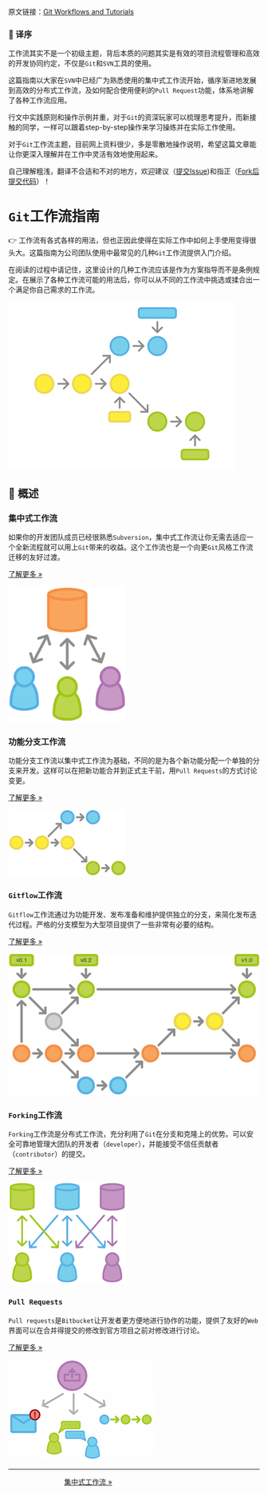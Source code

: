 原文链接：[Git Workflows and Tutorials](https://www.atlassian.com/git/workflows)

### :apple: 译序

工作流其实不是一个初级主题，背后本质的问题其实是有效的项目流程管理和高效的开发协同约定，不仅是`Git`和`SVN`工具的使用。

这篇指南以大家在`SVN`中已经广为熟悉使用的集中式工作流开始，循序渐进地发展到高效的分布式工作流，及如何配合使用便利的`Pull Request`功能，体系地讲解了各种工作流应用。

行文中实践原则和操作示例并重，对于`Git`的资深玩家可以梳理思考提升，而新接触的同学，一样可以跟着step-by-step操作来学习操练并在实际工作使用。

对于`Git`工作流主题，目前网上资料很少，多是零散地操作说明，希望这篇文章能让你更深入理解并在工作中灵活有效地使用起来。

自己理解粗浅，翻译不合适和不对的地方，欢迎建议（[提交Issue](https://github.com/quickhack/translations/issues))和指正（[Fork后提交代码](https://github.com/quickhack/translations/fork)）！

`Git`工作流指南
======================

:point_right: 工作流有各式各样的用法，但也正因此使得在实际工作中如何上手使用变得很头大。这篇指南为公司团队使用中最常见的几种`Git`工作流提供入门介绍。

在阅读的过程中请记住，这里设计的几种工作流应该是作为方案指导而不是条例规定。在展示了各种工作流可能的用法后，你可以从不同的工作流中挑选或揉合出一个满足你自己需求的工作流。

![Git Workflows](images/git_workflow.png)

:beer: 概述
---------------------

### 集中式工作流

如果你的开发团队成员已经很熟悉`Subversion`，集中式工作流让你无需去适应一个全新流程就可以用上`Git`带来的收益。这个工作流也是一个向更`Git`风格工作流迁移的友好过渡。

[了解更多 »](workflow-centralized.md)

![Git Workflows: SVN-style](images/git-workflow-svn.png)

### 功能分支工作流

功能分支工作流以集中式工作流为基础，不同的是为各个新功能分配一个单独的分支来开发。这样可以在把新功能合并到正式主干前，用`Pull Requests`的方式讨论变更。

[了解更多 »](workflow-feature-branch.md)

![Git Workflows: Feature Branch](images/git-workflow-feature_branch.png)

### `Gitflow`工作流

`Gitflow`工作流通过为功能开发、发布准备和维护提供独立的分支，来简化发布迭代过程。严格的分支模型为大型项目提供了一些非常有必要的结构。

[了解更多 »](workflow-gitflow.md)

![Git Workflows: Gitflow Cycle](images/git-workflows-gitflow.png)

### `Forking`工作流

`Forking`工作流是分布式工作流，充分利用了`Git`在分支和克隆上的优势。可以安全可靠地管理大团队的开发者（`developer`），并能接受不信任贡献者（`contributor`）的提交。

[了解更多 »](workflow-forking.md)

![Git Workflows: Forking](images/git-workflow-forking.png)

### `Pull Requests`

`Pull requests`是`Bitbucket`让开发者更方便地进行协作的功能，提供了友好的`Web`界面可以在合并得提交的修改到官方项目之前对修改进行讨论。

[了解更多 »](pull-request.md)

![Workflows: Pull Requests](images/pull-request.png)

-----------------

　　　　　　　　[集中式工作流 »](workflow-centralized.md)
